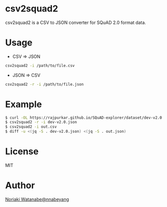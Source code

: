 # csv2squad2

csv2squad2 is a CSV to JSON converter for SQuAD 2.0 format data.

# Usage
- CSV => JSON
```sh
csv2squad2 -i /path/to/file.csv
```
- JSON => CSV
```sh
csv2squad2 -r -i /path/to/file.json
```

# Example

```sh
$ curl -OL https://rajpurkar.github.io/SQuAD-explorer/dataset/dev-v2.0.json
$ csv2squad2 -r -i dev-v2.0.json
$ csv2squad2 -i out.csv
$ diff -u <(jq -S . dev-v2.0.json) <(jq -S . out.json)
```

# License
MIT

# Author
[Noriaki Watanabe@nnabeyang](https://twitter.com/nnabeyang)
